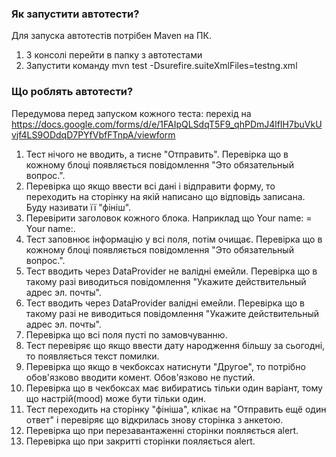 ### Як запустити автотести?
Для запуска автотестів потрібен Maven на ПК.
1) З консолі перейти в папку з автотестами
2) Запустити команду mvn test -Dsurefire.suiteXmlFiles=testng.xml

### Що роблять автотести?
Передумова перед запуском кожного теста: перехід на https://docs.google.com/forms/d/e/1FAIpQLSdqT5F9_qhPDmJ4lfIH7buVkUvjf4LS9ODdqD7PYfVbfFTnpA/viewform 

1) Тест нічого не вводить, а  тисне "Отправить". Перевірка що в кожному блоці появляється повідомлення "Это обязательный вопрос.".
2) Перевірка що якщо ввести всі дані і відправити форму, то переходить на сторінку на якій написано що відповідь записана. Буду називати її "фініш".
3) Перевірити заголовок кожного блока.  Наприклад що Your name: = Your name:.
4) Тест заповнює інформацію у всі поля, потім очищає. Перевірка що в кожному блоці появляється повідомлення "Это обязательный вопрос.".
5) Тест вводить через DataProvider не валідні емейли. Перевірка що в такому разі виводиться повідомлення "Укажите действительный адрес эл. почты".
6) Тест вводить через DataProvider валідні емейли. Перевірка що в такому разі не виводиться повідомлення "Укажите действительный адрес эл. почты".
7) Перевірка що всі поля пусті по замовчуванню.
8) Тест перевіряє що якщо ввести дату народження більшу за сьогодні, то появляється текст помилки.
9) Перевірка що якщо в чекбоксах натиснути "Другое",  то потрібно обов'язково вводити комент.  Обов'язково не пустий.
10) Перевірка що в чекбоксах має вибиратись тільки один варіант, тому що настрій(mood) може бути тільки один.
11) Тест переходить на сторінку "фініша", клікає на "Отправить ещё один ответ" і перевіряє що відкрилась знову сторінка з анкетою.
12) Перевірка що при перезавантаженні сторінки пояляється alert.
13) Перевірка що при закритті сторінки пояляється alert.